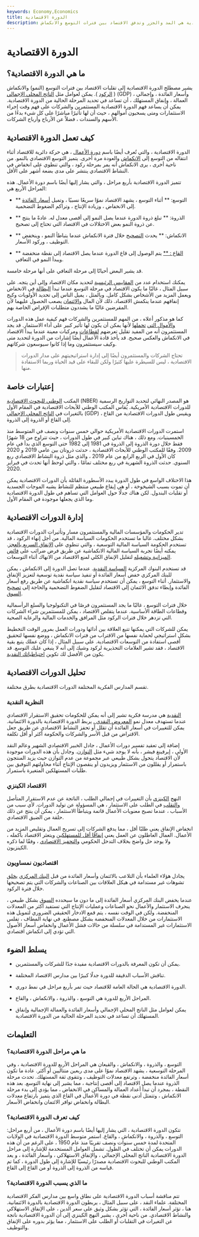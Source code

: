 ```yaml
---
keywords: Economy,Economics
title: الدورة الاقتصادية
description: الدورة الاقتصادية هي المد والجزر وتدفق الاقتصاد بين فترات التوسع والانكماش.
---
```


# الدورة الاقتصادية
## ما هي الدورة الاقتصادية؟

يشير مصطلح الدورة الاقتصادية إلى تقلبات الاقتصاد بين فترات التوسع (النمو) والانكماش ( [الركود](/recession) ). يمكن لعوامل مثل [الناتج المحلي الإجمالي](/gdp) (GDP) ، وأسعار الفائدة ، وإجمالي العمالة ، وإنفاق المستهلك ، أن تساعد في تحديد المرحلة الحالية من الدورة الاقتصادية. يمكن أن يساعد فهم الدورة الاقتصادية المستثمرين والشركات على فهم وقت إجراء الاستثمارات ومتى يسحبون أموالهم ، حيث أن لها تأثيرًا مباشرًا على كل شيء بدءًا من الأسهم والسندات ، فضلاً عن الأرباح وأرباح الشركات.

## كيف تعمل الدورة الاقتصادية

الدورة الاقتصادية ، والتي تُعرف أيضًا باسم [دورة الأعمال](/businesscycle) ، هي حركة دائرية للاقتصاد أثناء انتقاله من التوسع إلى [الانكماش](/contraction) والعودة مرة أخرى. يتميز التوسع الاقتصادي بالنمو. من ناحية أخرى ، يرى الانكماش أنه يمر بمرحلة ركود ، والتي تنطوي على انخفاض في النشاط الاقتصادي ينتشر على مدى بضعة أشهر على الأقل.

تتميز الدورة الاقتصادية بأربع مراحل ، والتي يشار إليها أيضًا باسم دورة الأعمال. هذه المراحل الأربع هي:

- ** التوسع: ** أثناء التوسع ، يشهد الاقتصاد نموًا سريعًا نسبيًا ، وتميل [أسعار الفائدة](/interestrate) إلى الانخفاض ، وزيادة الإنتاج ، وتراكم الضغوط التضخمية.

- ** الذروة: ** تبلغ ذروة الدورة عندما يصل النمو إلى أقصى معدل له. عادةً ما ينتج عن ذروة النمو بعض الاختلالات في الاقتصاد التي تحتاج إلى تصحيح.

- ** الانكماش: ** يحدث [التصحيح](/correction) خلال فترة الانكماش عندما يتباطأ النمو ، وينخفض التوظيف ، وركود الأسعار.

- ** [القاع : **](/trough) يتم الوصول إلى قاع الدورة عندما يصل الاقتصاد إلى نقطة منخفضة ويبدأ النمو في التعافي.

قد يشير البعض أحيانًا إلى مرحلة التعافي على أنها مرحلة خامسة.

يمكنك استخدام عدد من [المقاييس الرئيسية](/metrics) لتحديد مكان الاقتصاد وإلى أين يتجه. على سبيل المثال ، غالبًا ما يكون الاقتصاد في مرحلة التوسع عندما تبدأ [البطالة](/unemployment) في الانخفاض ويعمل المزيد من الأشخاص بشكل كامل. وبالمثل ، يميل الناس إلى تحديد الأولويات وكبح إنفاقهم عندما ينكمش الاقتصاد. ذلك لأن المال [والائتمان](/credit) يصعب الحصول عليهما لأن المقرضين غالبًا ما يشددون متطلبات الإقراض الخاصة بهم.

كما هو مذكور أعلاه ، من المهم للمستثمرين والشركات فهم كيفية عمل هذه الدورات [والأموال التي](/risk) [تحملها](/risk) لأنها يمكن أن يكون لها تأثير كبير على أداء الاستثمار. قد يجد المستثمرون أنه من المفيد تقليل تعرضهم [لقطاعات](/sector) ومركبات معينة عندما يبدأ الاقتصاد في الانكماش والعكس صحيح. قد يأخذ قادة الأعمال أيضًا إشارات من الدورة لتحديد متى وكيف سيستثمرون وما إذا كانوا سيوسعون شركاتهم.

> تحتاج الشركات والمستثمرون أيضًا إلى إدارة استراتيجيتهم على مدار الدورات الاقتصادية ، ليس للسيطرة عليها كثيرًا ولكن للبقاء على قيد الحياة وربما الاستفادة منها.

>

## إعتبارات خاصة

المكتب [الوطني للبحوث الاقتصادية](/nber) (NBER) هو المصدر النهائي لتحديد التواريخ الرسمية للدورات الاقتصادية الأمريكية. يُقاس المكتب الوطني للأبحاث الاقتصادية في المقام الأول بالتغيرات في [الناتج المحلي الإجمالي](/gdp) (GDP) ، ويقيس طول الدورات الاقتصادية من القاع إلى القاع أو الذروة إلى الذروة.

استمرت الدورات الاقتصادية الأمريكية حوالي خمس سنوات ونصف في المتوسط منذ الخمسينيات. ومع ذلك ، هناك تباين كبير في طول الدورات ، حيث تتراوح من 18 شهرًا فقط خلال دورة الذروة إلى الذروة في 1981 إلى 1982 حتى التوسع الذي بدأ في عام 2009. وفقًا للمكتب الوطني للأبحاث الاقتصادية ، حدثت ذروتان بين عامي 2019 و 2020 كان الأول في الربع الرابع من عام 2019 ، والذي مثل ذروة النشاط الاقتصادي ربع السنوي. حدثت الذروة الشهرية في ربع مختلف تمامًا ، والتي لوحظ أنها تحدث في فبراير 2020.

هذا الاختلاف الواسع في طول الدورة يبدد الأسطورة القائلة بأن الدورات الاقتصادية يمكن أن تموت بسبب الشيخوخة ، أو هي إيقاع طبيعي منتظم للنشاط يشبه الموجات الجسدية أو تقلبات البندول. لكن هناك جدلًا حول العوامل التي تساهم في طول الدورة الاقتصادية وما الذي يجعلها موجودة في المقام الأول.

## إدارة الدورات الاقتصادية

تدير الحكومات والمؤسسات المالية والمستثمرون مسار وتأثيرات الدورات الاقتصادية بشكل مختلف. غالبا ما تستخدم الحكومات السياسة المالية. من أجل إنهاء الركود ، قد تستخدم الحكومة السياسة المالية التوسعية ، والتي تنطوي على [الإنفاق السريع بالعجز](/deficit-spending). يمكنه أيضًا تجربة السياسة المالية الانكماشية عن طريق فرض ضرائب على [فائض الميزانية وتشغيله](/budget-surplus) لتقليل الإنفاق الكلي لمنع الاقتصاد من الانهاك أثناء التوسعات.

قد تستخدم البنوك المركزية [السياسة النقدية](/monetarypolicy). عندما تصل الدورة إلى الانكماش ، يمكن للبنك المركزي خفض أسعار الفائدة أو تنفيذ سياسة نقدية توسعية لتعزيز الإنفاق والاستثمار. أثناء التوسع ، يمكن أن تستخدم سياسة نقدية انكماشية عن طريق رفع أسعار الفائدة وإبطاء تدفق الائتمان إلى الاقتصاد لتقليل الضغوط التضخمية والحاجة إلى [تصحيح السوق](/correction).

خلال فترات التوسع ، غالبًا ما يجد المستثمرون فرصًا في التكنولوجيا والسلع الرأسمالية وقطاعات الطاقة الأساسية. عندما يتقلص الاقتصاد ، يمكن للمستثمرين شراء الشركات التي تزدهر خلال فترات الركود مثل المرافق والخدمات المالية والرعاية الصحية.

يمكن للشركات التي يمكنها تتبع العلاقة بين أدائها ودورات العمل بمرور الوقت التخطيط بشكل استراتيجي لحماية نفسها من الاقتراب من فترات الانكماش ، ووضع نفسها لتحقيق أقصى استفادة من التوسعات الاقتصادية. على سبيل المثال ، إذا كان عملك يتبع بقية الاقتصاد ، فقد تشير العلامات التحذيرية لركود وشيك إلى أنه لا ينبغي عليك التوسع. قد يكون من الأفضل لك تكوين [احتياطياتك النقدية](/cash-reserves).

## تحليل الدورات الاقتصادية

تقسم المدارس الفكرية المختلفة الدورات الاقتصادية بطرق مختلفة.

### النظرية النقدية

[النقدية](/monetarism) هي مدرسة فكرية تشير إلى أنه يمكن للحكومات تحقيق الاستقرار الاقتصادي عندما تستهدف معدل نمو [المعروض النقدي .](/moneysupply) يربط الدورة الاقتصادية بالدورة الائتمانية. يمكن للتغييرات في أسعار الفائدة أن تقلل أو تحفز النشاط الاقتصادي عن طريق جعل الاقتراض من قبل الأسر والشركات والحكومة أكثر أو أقل تكلفة.

إضافة إلى تعقيد تفسير دورات الأعمال ، جادل الخبير الاقتصادي الشهير وعالم النقد الأولي ، إيرفينغ فيشر ، بأنه لا يوجد شيء مثل [التوازن](/equilibrium). وجادل بأن هذه الدورات موجودة لأن الاقتصاد يتحول بشكل طبيعي عبر مجموعة من عدم التوازن حيث يزيد المنتجون باستمرار أو يقللون من الاستثمار ويزيدون أو ينقصون الإنتاج أثناء محاولتهم التوفيق بين طلبات المستهلكين المتغيرة باستمرار.

### الاقتصاد الكينزي

النهج [الكينزي](/keynesianeconomics) بأن التغييرات في إجمالي الطلب ، الناتجة عن عدم الاستقرار المتأصل [والتقلب](/volatility) في الطلب على الاستثمار ، هي المسؤولة عن توليد الدورات. لأي سبب من الأسباب ، عندما تصبح معنويات الأعمال قاتمة ويتباطأ الاستثمار ، يمكن أن ينتج عن ذلك حلقة من الضيق الاقتصادي.

انخفاض الإنفاق يعني طلبًا أقل ، مما يدفع الشركات إلى تسريح العمال وتقليص المزيد من الأعمال. العمال العاطلون عن العمل يعني [إنفاقًا أقل للمستهلكين](/consumer-spending) ويتعثر الاقتصاد بأكمله ، ولا يوجد حل واضح بخلاف التدخل الحكومي [والتحفيز الاقتصادي](/economic-stimulus) ، وفقًا لما ذكره الكينزيون.

### اقتصاديون نمساويون

يجادل هؤلاء العلماء بأن التلاعب بالائتمان وأسعار الفائدة من قبل [البنك المركزي](/centralbank) [يخلق](/centralbank) تشوهات غير مستدامة في هيكل العلاقات بين الصناعات والشركات التي يتم تصحيحها خلال فترة الركود.

عندما يخفض البنك المركزي أسعار الفائدة إلى ما دون ما سيحدده [السوق](/market) بشكل طبيعي ، ينحرف الاستثمار والأعمال نحو الصناعات وعمليات الإنتاج التي تستفيد أكثر من المعدلات المنخفضة. ولكن في الوقت نفسه ، يتم قمع الادخار الحقيقي الضروري لتمويل هذه الاستثمارات من خلال المعدلات المنخفضة بشكل مصطنع. في نهاية المطاف ، تفلس الاستثمارات غير المستدامة في سلسلة من حالات فشل الأعمال وانخفاض أسعار الأصول التي تؤدي إلى انكماش اقتصادي.

## يسلط الضوء

- يمكن أن تكون المعرفة بالدورات الاقتصادية مفيدة جدًا للشركات والمستثمرين.

- تناقش الأسباب الدقيقة للدورة جدلًا كبيرًا بين مدارس الاقتصاد المختلفة.

- الدورة الاقتصادية هي الحالة العامة للاقتصاد حيث تمر بأربع مراحل في نمط دوري.

- المراحل الأربع للدورة هي التوسع ، والذروة ، والانكماش ، والقاع.

- يمكن لعوامل مثل الناتج المحلي الإجمالي وأسعار الفائدة والعمالة الإجمالية وإنفاق المستهلك أن تساعد في تحديد المرحلة الحالية من الدورة الاقتصادية.

## التعليمات

### ما هي مراحل الدورة الاقتصادية؟

التوسع ، والذروة ، والانكماش ، والقيعان هي المراحل الأربع للدورة الاقتصادية ، وفي المرحلة التوسعية ، يشهد الاقتصاد نموًا على مدى ربعين متتاليين أو أكثر. عادة ما تكون أسعار الفائدة منخفضة ، وترتفع معدلات التوظيف ، وتتقوى ثقة المستهلك. تحدث مرحلة الذروة عندما يصل الاقتصاد إلى أقصى إنتاجية ، مما يشير إلى نهاية التوسع. بعد هذه النقطة ، بمجرد أن تبدأ أعداد العمالة والمساكن في الانخفاض ، مما يؤدي إلى بدء مرحلة الانكماش ، وتتمثل أدنى نقطة في دورة الأعمال في القاع الذي يتميز بارتفاع معدلات البطالة وانخفاض توافر الائتمان وانخفاض الأسعار.

### كيف تعرف الدورة الاقتصادية؟

تتكون الدورة الاقتصادية ، التي يشار إليها أيضًا باسم دورة الأعمال ، من أربع مراحل: التوسع ، والذروة ، والانكماش ، والقاع. استمر متوسط الدورة الاقتصادية في الولايات المتحدة لمدة خمس سنوات ونصف تقريبًا منذ عام 1950 ، على الرغم من أن هذه الدورات يمكن أن تختلف في الطول. تشمل العوامل المستخدمة للإشارة إلى مراحل الدورة الاقتصادية الناتج المحلي الإجمالي ، والإنفاق الاستهلاكي ، وأسعار الفائدة ، و يعد المكتب الوطني للبحوث الاقتصادية مصدرًا رئيسيًا للإشارة إلى طول الدورة ، كما تم قياسه من الذروة إلى الذروة أو من القاع إلى القاع.

### ما الذي يسبب الدورة الاقتصادية؟

تتم مناقشة أسباب الدورة الاقتصادية على نطاق واسع بين مدارس الفكر الاقتصادية المختلفة. علماء النقد ، على سبيل المثال ، يربطون الدورة الاقتصادية بالدورة الائتمانية. هنا ، تؤثر أسعار الفائدة ، التي تؤثر بشكل وثيق على سعر الدين ، على الإنفاق الاستهلاكي والنشاط الاقتصادي. من ناحية أخرى ، يشير النهج الكينزي إلى أن الدورة الاقتصادية ناتجة عن التغيرات في التقلبات أو الطلب على الاستثمار ، مما يؤثر بدوره على الإنفاق والتوظيف.

